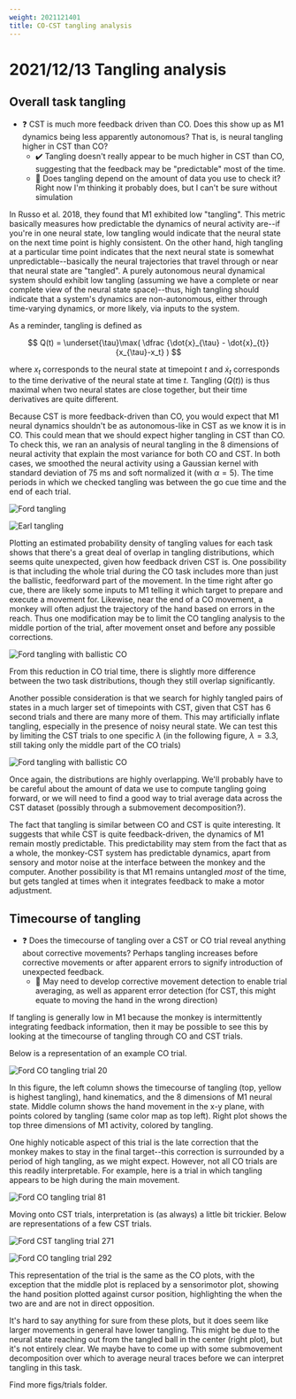 ```yaml
---
weight: 2021121401
title: CO-CST tangling analysis
---
```


# 2021/12/13 Tangling analysis

## Overall task tangling

- :question: CST is much more feedback driven than CO. Does this show up as M1 dynamics being less apparently autonomous? That is, is neural tangling higher in CST than CO?
    - :heavy_check_mark: Tangling doesn't really appear to be much higher in CST than CO, suggesting that the feedback may be "predictable" most of the time. 
    - :speech_balloon: Does tangling depend on the amount of data you use to check it? Right now I'm thinking it probably does, but I can't be sure without simulation

In Russo et al. 2018, they found that M1 exhibited low "tangling". This metric basically measures how predictable the dynamics of neural activity are--if you're in one neural state, low tangling would indicate that the neural state on the next time point is highly consistent. On the other hand, high tangling at a particular time point indicates that the next neural state is somewhat unpredictable--basically the neural trajectories that travel through or near that neural state are "tangled". A purely autonomous neural dynamical system should exhibit low tangling (assuming we have a complete or near complete view of the neural state space)--thus, high tangling should indicate that a system's dynamics are non-autonomous, either through time-varying dynamics, or more likely, via inputs to the system. 

As a reminder, tangling is defined as

$$ Q(t) = \underset{\tau}\max( \dfrac {\dot{x}_{\tau} - \dot{x}_{t}} {x_{\tau}-x_t} ) $$

where $x_{t}$ corresponds to the neural state at timepoint $t$ and $\dot{x}_t$ corresponds to the time derivative of the neural state at time $t$. Tangling ($Q(t)$) is thus maximal when two neural states are close together, but their time derivatives are quite different.

Because CST is more feedback-driven than CO, you would expect that M1 neural dynamics shouldn't be as autonomous-like in CST as we know it is in CO. This could mean that we should expect higher tangling in CST than CO. To check this, we ran an analysis of neural tangling in the 8 dimensions of neural activity that explain the most variance for both CO and CST. In both cases, we smoothed the neural activity using a Gaussian kernel with standard deviation of 75 ms and soft normalized it (with $\alpha=5$). The time periods in which we checked tangling was between the go cue time and the end of each trial.

![Ford tangling](figs/20211207_Ford20180627_tangling_density_fullCST_longCO.png)

![Earl tangling](figs/20211207_Earl20190716_tangling_density.png)

Plotting an estimated probability density of tangling values for each task shows that there's a great deal of overlap in tangling distributions, which seems quite unexpected, given how feedback driven CST is. One possibility is that including the whole trial during the CO task includes more than just the ballistic, feedforward part of the movement. In the time right after go cue, there are likely some inputs to M1 telling it which target to prepare and execute a movement for. Likewise, near the end of a CO movement, a monkey will often adjust the trajectory of the hand based on errors in the reach. Thus one modification may be to limit the CO tangling analysis to the middle portion of the trial, after movement onset and before any possible corrections.

![Ford tangling with ballistic CO](figs/20211207_Ford20180627_tangling_density_fullCST.png)

From this reduction in CO trial time, there is slightly more difference between the two task distributions, though they still overlap significantly.

Another possible consideration is that we search for highly tangled pairs of states in a much larger set of timepoints with CST, given that CST has 6 second trials and there are many more of them. This may artificially inflate tangling, especially in the presence of noisy neural state. We can test this by limiting the CST trials to one specific $\lambda$ (in the following figure, $\lambda = 3.3$, still taking only the middle part of the CO trials)

![Ford tangling with ballistic CO](figs/20211207_Ford20180627_tangling_density_lambda3.3.png)

Once again, the distributions are highly overlapping. We'll probably have to be careful about the amount of data we use to compute tangling going forward, or we will need to find a good way to trial average data across the CST dataset (possibly through a submovement decomposition?).

The fact that tangling is similar between CO and CST is quite interesting. It suggests that while CST is quite feedback-driven, the dynamics of M1 remain mostly predictable. This predictability may stem from the fact that as a whole, the monkey-CST system has predictable dynamics, apart from sensory and motor noise at the interface between the monkey and the computer. Another possibility is that M1 remains untangled *most* of the time, but gets tangled at times when it integrates feedback to make a motor adjustment.

## Timecourse of tangling

- :question: Does the timecourse of tangling over a CST or CO trial reveal anything about corrective movements? Perhaps tangling increases before corrective movements or after apparent errors to signify introduction of unexpected feedback.
    - :speech_balloon: May need to develop corrective movement detection to enable trial averaging, as well as apparent error detection (for CST, this might equate to moving the hand in the wrong direction)

If tangling is generally low in M1 because the monkey is intermittently integrating feedback information, then it may be possible to see this by looking at the timecourse of tangling through CO and CST trials.

Below is a representation of an example CO trial.

![Ford CO tangling trial 20](figs/trials/20211208_Ford20180627_COtangling_trial20.png)

In this figure, the left column shows the timecourse of tangling (top, yellow is highest tangling), hand kinematics, and the 8 dimensions of M1 neural state. Middle column shows the hand movement in the x-y plane, with points colored by tangling (same color map as top left). Right plot shows the top three dimensions of M1 activity, colored by tangling.

One highly noticable aspect of this trial is the late correction that the monkey makes to stay in the final target--this correction is surrounded by a period of high tangling, as we might expect. However, not all CO trials are this readily interpretable. For example, here is a trial in which tangling appears to be high during the main movement.

![Ford CO tangling trial 81](figs/trials/20211208_Ford20180627_COtangling_trial81.png)

Moving onto CST trials, interpretation is (as always) a little bit trickier. Below are representations of a few CST trials.

![Ford CST tangling trial 271](figs/trials/20211208_Ford20180627_CSTtangling_trial271.png)

![Ford CO tangling trial 292](figs/trials/20211208_Ford20180627_CSTtangling_trial292.png)

This representation of the trial is the same as the CO plots, with the exception that the middle plot is replaced by a sensorimotor plot, showing the hand position plotted against cursor position, highlighting the when the two are and are not in direct opposition.

It's hard to say anything for sure from these plots, but it does seem like larger movements in general have lower tangling. This might be due to the neural state reaching out from the tangled ball in the center (right plot), but it's not entirely clear. We maybe have to come up with some submovement decomposition over which to average neural traces before we can interpret tangling in this task.

Find more figs/trials folder.
